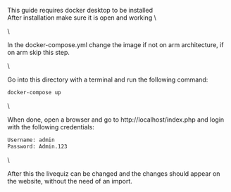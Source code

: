 
This guide requires docker desktop to be installed \
After installation make sure it is open and working \

\

In the docker-compose.yml change the image if not on arm architecture,
if on arm skip this step.

\

Go into this directory with a terminal and run the following command:

```bash
docker-compose up
```

\

When done, open a browser and go to http://localhost/index.php and login with the following credentials:

```bash
Username: admin
Password: Admin.123
```

\

After this the livequiz can be changed and the changes should appear on the website, without the need of an import.
